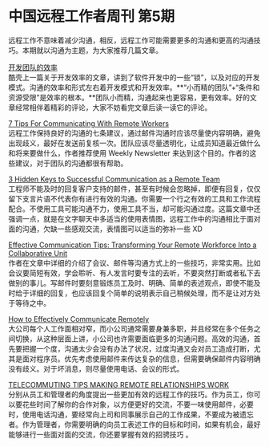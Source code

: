 # 中国远程工作者周刊 第5期

远程工作不意味着减少沟通，相反，远程工作可能需要更多的沟通和更高的沟通技巧。本期就以沟通为主题，为大家推荐几篇文章。

[开发团队的效率][a1]  
酷壳上一篇关于开发效率的文章，讲到了软件开发中的一些“锁”，以及对应的开发模式。沟通的效率和形式左右着开发模式和开发效率。**“小而精的团队”+“条件和资源受限”是效率的根本。**团队小而精，沟通起来也更容易，更有效率。好的文章经常相伴着精彩的评论，大家不妨看完文章后读一读它的评论。

[7 Tips For Communicating With Remote Workers][a2]  
远程工作保持良好的沟通的七条建议，通过邮件沟通时应该尽量使内容明确，避免出现歧义，最好在发送前复核一次。团队应该尽量透明化，让成员知道最近做什么和将来要做什么，作者推荐使用 Weekly Newsletter 来达到这个目的。作者的这些建议，对于团队的沟通都很有帮助。

[3 Hidden Keys to Successful Communication as a Remote Team][a3]  
工程师不能及时的回复客户支持的邮件，甚至有时候会忽略掉，即便有回复，仅仅留下支言片语不代表你有进行有效的沟通。你需要一个行之有效的工具和工作流程配合。不使用工具可能沟通不力，使用工具不当，却可能沟通过度。这篇文章中还强调一点，就是在文字聊天中多适当的使用表情图，远程工作中的沟通相比于面对面的沟通，欠缺一些感观交流，表情图可以适当的弥补一些 XD

[Effective Communication Tips: Transforming Your Remote Workforce Into a Collaborative Unit][a4]  
作者在文章中详细的介绍了会议、邮件等沟通方式上的一些技巧，非常实用。比如会议要简短有效，学会聆听、有人发言时要专注的去听，不要突然打断或者私下去做别的事儿。写邮件时要刻意锻炼员工及时、明确、简单的表述观点，即使不能及时给于详细的回复，也应该回复个简单的说明表示自己稍候处理，而不是让对方处于等待之中。

[How to Effectively Communicate Remotely][a5]  
大公司每个人工作面相对窄，而小公司通常需要身兼多职，并且经常在多个任务之间切换，从这种层面上讲，小公司也许需要面临更多的沟通问题。高效的沟通，首先要把握一个度，沟通太少会没有办法了状况，过度沟通又会对员工造成打断，尤其是面对程序员。优先考虑使用邮件来传达复杂的信息，但需要确保邮件内容明确没有歧义。对于坏消息，则尽量使用电话、会议的形式。

[TELECOMMUTING TIPS MAKING REMOTE RELATIONSHIPS WORK][a6]  
分别从员工和管理者的角度提出一些更加有效的远程工作的技巧。作为员工，你可以要花些时间了解你的合作对象，以方便更好的交流，不要一味使用邮件，必要时，使用电话沟通，要经常向上司和同事展示自己的工作成果，不要成为被遗忘者。作为管理者，你需要明确的向员工表述工作的目标和时间，如果有机会，最好能够进行一些面对面的交流，你还要掌握有效的招骋技巧 。

[a1]: http://coolshell.cn/articles/11656.html
[a2]: https://contactzilla.com/blog/7-tips-communicating-remote-workers/
[a3]: http://blog.idonethis.com/communication-remote-distributed-team/
[a4]: http://www.huffingtonpost.com/syed-balkhi/effective-communication-t_1_b_3672210.html
[a5]: http://smallbusiness.chron.com/effectively-communicate-remotely-33662.html
[a6]: http://www.yourofficecoach.com/topics/career_success/building_relationships/telecommuting_tips-making_remote_relationships_work.aspx
